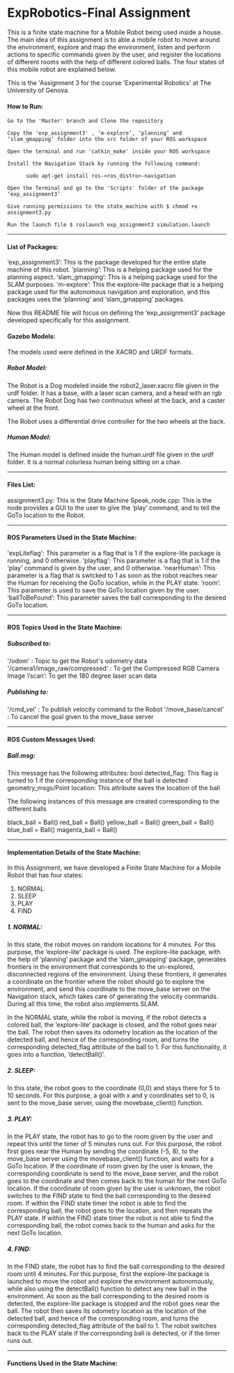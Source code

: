 # ExpRobotics-Final Assignment

This is a finite state machine for a Mobile Robot being used inside a house.
The main idea of this assignment is to able a mobile robot to move around the environment, explore and map the environment, listen and perform actions to specific commands given by the user, and register the locations of different rooms with the help of different colored balls.
The four states of this mobile robot are explained below.

This is the 'Assignment 3 for the course 'Experimental Robotics' at The University of Genova.


#### How to Run:

    Go to the 'Master' branch and Clone the repository
    
    Copy the 'exp_assignment3' , ‘m-explore’, ‘planning’ and ‘slam_gmapping’ folder into the src folder of your ROS workspace
    
    Open the terminal and run 'catkin_make' inside your ROS workspace

    Install the Navigation Stack by running the following command:

	      sudo apt-get install ros-<ros_distro>-navigation

    Open the Terminal and go to the 'Scripts' folder of the package ‘exp_assignment3’

    Give running permissions to the state_machine with $ chmod +x assignment3.py

    Run the launch file $ roslaunch exp_assignment3 simulation.launch
    
    
************************** 

#### List of Packages:

‘exp_assignment3’: This is the package developed for the entire state machine of this robot.
‘planning’: This is a helping package used for the planning aspect.
‘slam_gmapping’: This is a helping package used for the SLAM purposes.
‘m-explore’: This the explore-lite package that is a helping package used for the autonomous navigation and exploration, and this packages uses the ‘planning’ and ‘slam_gmapping’ packages.

Now this README file will focus on defining the ‘exp_assignment3’ package developed specifically for this assignment. 

#### Gazebo Models:

The models used were defined in the XACRO and URDF formats.

##### Robot Model:

The Robot is a Dog modeled inside the robot2_laser.xacro file given in the urdf folder.
It has a base, with a laser scan camera, and a head with an rgb camera.
The Robot Dog has two continuous wheel at the back, and a caster wheel at the front.

The Robot uses a differential drive controller for the two wheels at the back.

##### Human Model:

The Human model is defined inside the human.urdf file given in the urdf folder.
It is a normal colorless human being sitting on a chair.

**************************  


#### Files List:

assignment3.py: This is the State Machine
Speak_node.cpp: This is the node provides a GUI to the user to give the ‘play’ command, and to tell the GoTo location to the Robot.

**************************    

#### ROS Parameters Used in the State Machine:

'expLiteflag': This parameter is a flag that is 1 if the explore-lite package is running, and 0 otherwise.
'playflag': This parameter is a flag that is 1 if the ‘play’ command is given by the user, and 0 otherwise.
‘nearHuman’: This parameter is a flag that is swtcked to 1 as soon as the robot reaches near the Human for receiving the GoTo location, while in the PLAY state.
‘room’: This parameter is used to save the GoTo location given by the user.
‘ballToBeFound’: This parameter saves the ball corresponding to the desired GoTo location.

**************************    

#### ROS Topics Used in the State Machine:

#####   Subscribed to:

'/odom' : Topic to get the Robot's odometry data
'/camera1/image_raw/compressed' : To get the Compressed RGB Camera Image
‘/scan’: To get the 180 degree laser scan data   
       
#####   Publishing to:

'/cmd_vel' : To publish velocity command to the Robot
'/move_base/cancel' : To cancel the goal given to the move_base server

**************************    

#### ROS Custom Messages Used:

#####   Ball.msg:

This message has the following attributes:
bool detected_flag: This flag is turned to 1 if the corresponding instance of the ball is detected
geometry_msgs/Point location: This attribute saves the location of the ball

The following instances of this message are created corresponding to the different balls

black_ball = Ball()
red_ball = Ball()
yellow_ball = Ball()
green_ball = Ball()
blue_ball = Ball()
magenta_ball = Ball()

**************************    

#### Implementation Details of the State Machine:

In this Assignment, we have developed a Finite State Machine for a Mobile Robot that has four states:

1. NORMAL
2. SLEEP
3. PLAY
4. FIND

##### 1. NORMAL:

In this state, the robot moves on random locations for 4 minutes.
For this purpose, the ‘explore-lite’ package is used. The explore-lite package, with the help of ‘planning’ package and the ‘slam_gmapping’ package, generates frontiers in the environment that corresponds to the un-explored, disconnected regions of the environment. Using these frontiers, it generates a coordinate on the frontier where the robot should go to explore the environment, and send this coordinate to the move_base server on the Navigation stack, which takes care of generating the velocity commands. During all this time, the robot also implements SLAM.

In the NORMAL state, while the robot is moving, if the robot detects a colored ball, the ‘explore-lite’ package is closed, and the robot goes near the ball. The robot then saves its odometry location as the location of the detected ball, and hence of the corresponding room, and turns the corresponding detected_flag attribute of the ball to 1. For this functionality, it goes into a function, ‘detectBall()’.

##### 2. SLEEP:
In this state, the robot goes to the coordinate (0,0) and stays there for 5 to 10 seconds.
For this purpose, a goal with x and y coordinates set to 0, is sent to the move_base server, using the movebase_client() function.

##### 3. PLAY:
In the PLAY state, the robot has to go to the room given by the user and repeat this until the timer of 5 minutes runs out.
For this purpose, the robot first goes near the Human by sending the coordinate (-5, 8), to the move_base server using the movebase_client() function, and waits for a GoTo location.
If the coordinate of room given by the user is known, the corresponding coordinate is send to the move_base server, and the robot goes to the coordinate and then comes back to the human for the next GoTo location.
If the coordinate of room given by the user is unknown, the robot switches to the FIND state to find the  ball corresponding to the desired room.
If within the FIND state timer the robot is able to find the corresponding ball, the robot goes to the location, and then repeats the PLAY state.
If within the FIND state timer the robot is not able to find the corresponding ball, the robot comes back to the human and asks for the next GoTo location.

##### 4. FIND:
In the FIND state, the robot has to find the ball corresponding to the desired room until 4 minutes.
For this purpose, first the explore-lite package is launched to move the robot and explore the environment autonomously,  while also using the detectBall() function to detect any new ball in the environment. As soon as the ball corresponding to the desired room is detected, the explore-lite package is stopped and the robot goes near the ball. The robot then saves its odometry location as the location of the detected ball, and hence of the corresponding room, and turns the corresponding detected_flag attribute of the ball to 1.
The robot switches back to the PLAY state if the corresponding ball is detected, or if the timer runs out.

**************************

#### Functions Used in the State Machine:
